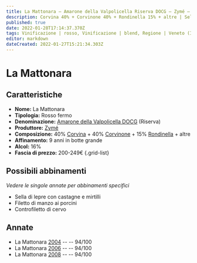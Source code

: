 ```yaml
---
title: La Mattonara – Amarone della Valpolicella Riserva DOCG – Zymé – Veneto (IT) – 200-249€ – 5★
description: Corvina 40% + Corvinone 40% + Rondinella 15% + altre | Sella di lepre – Filetto di manzo ai porcini – Controfiletto di cervo
published: true
date: 2022-01-28T17:14:37.370Z
tags: Vinificazione | rosso, Vinificazione | blend, Regione | Veneto (IT), Vinificazione | fermo, Prezzi | 200-249€, Valutazioni | 5 stelle, Vitigni | Corvina, Vitigni | Rondinella, Vitigni | Corvinone, Sella di lepre, Filetto di manzo, Controfiletto di cervo
editor: markdown
dateCreated: 2022-01-27T15:21:34.303Z
---
```


# La Mattonara

## Caratteristiche
- **Nome:** <span class="nome">La Mattonara</span>
- **Tipologia:** Rosso fermo
- **Denominazione:** <span class="denominazione">[Amarone della Valpolicella DOCG](/denominazioni/Italia/Veneto/DOCG/Amarone-della-Valpolicella) (Riserva)</span>
- **Produttore:** <span class="cantina">[Zymé](/produttori/Italia/Veneto/Zyme)</span> 
- **Composizione:** 40% [Corvina](/vitigni/Italia/bacca-nera/corvina) + 40% [Corvinone](/vitigni/Italia/bacca-nera/corvinone) + 15% [Rondinella](/vitigni/Italia/bacca-nera/rondinella) + altre
- **Affinamento:** 9 anni in botte grande
- **Alcol:** 16%
- **Fascia di prezzo:** 200-249€
{.grid-list}

## Possibili abbinamenti
*Vedere le singole annate per abbinamenti specifici*

- Sella di lepre con castagne e mirtilli
- Filetto di manzo ai porcini
- Controfiletto di cervo

## Annate
- La Mattonara [2004](vini/Italia/Veneto/Zyme/La-Mattonara/2004) -- <span class="star-5"></span> -- 94/100
- La Mattonara [2006](vini/Italia/Veneto/Zyme/La-Mattonara/2006) -- <span class="star-5"></span> -- 94/100
- La Mattonara [2008](vini/Italia/Veneto/Zyme/La-Mattonara/2008) -- <span class="star-5"></span> -- 94/100



